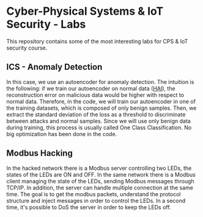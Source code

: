 # Cyber-Physical Systems & IoT Security - Labs

This repository contains some of the most interesting labs for CPS & IoT security course.

## ICS - Anomaly Detection

In this case, we use an autoencoder for anomaly detection. The intuition is the following: if we train
our autoencoder on normal data ([HAI](https://github.com/icsdataset/hai)), the reconstruction error on malicious data would be
higher with respect to normal data. Therefore, in the code, we will train our
autoencoder in one of the training datasets, which is composed of only benign
samples. Then, we extract the standard deviation of the loss as a threshold to
discriminate between attacks and normal samples. Since we will use only benign data
during training, this process is usually called One Class Classification. No big optimization
has been done in the code.

## Modbus Hacking

In the hacked network there is a Modbus server controlling two LEDs, the states of the LEDs are
ON and OFF. In the same network there is a Modbus client managing the state of the LEDs, sending
Modbus messages through TCP/IP. In addition, the server can handle multiple connection at the same
time. The goal is to get the modbus packets, understand the protocol structure and inject messages in order to
control the LEDs. In a second time, it's possible to DoS the server in order to keep the LEDs off.
